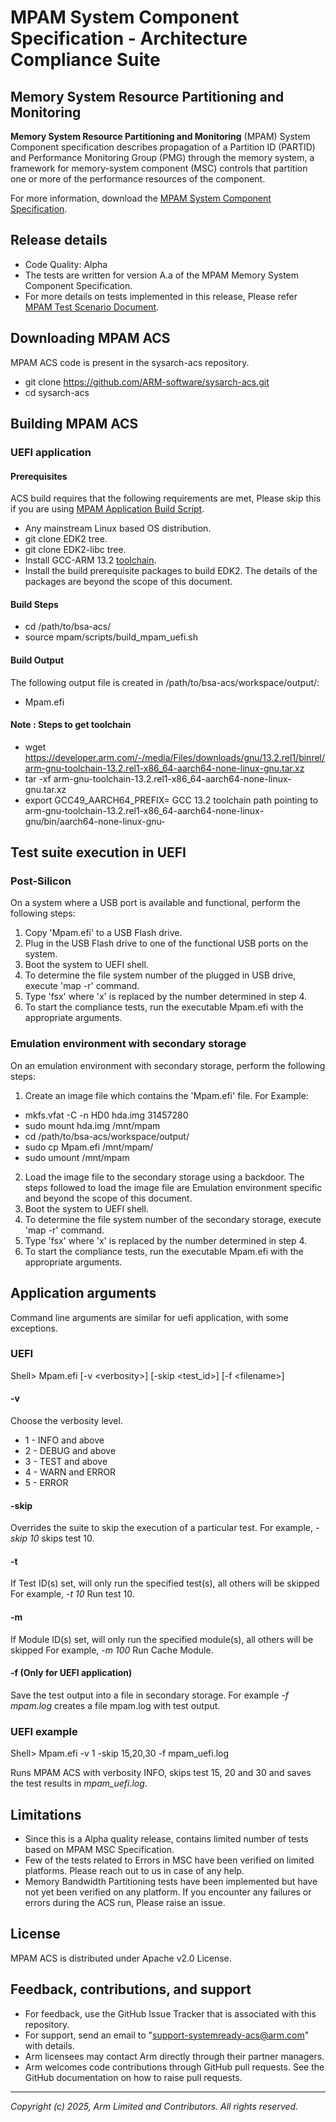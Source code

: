
# MPAM System Component Specification - Architecture Compliance Suite

## Memory System Resource Partitioning and Monitoring
**Memory System Resource Partitioning and Monitoring** (MPAM) System Component specification describes propagation of a Partition ID (PARTID) and Performance Monitoring Group (PMG) through the memory system, a framework for memory-system component (MSC) controls that partition one or more of the performance resources of the component.

For more information, download the [MPAM System Component Specification](https://developer.arm.com/documentation/ihi0099/latest/).

## Release details
 - Code Quality: Alpha
 - The tests are written for version A.a of the MPAM Memory System Component Specification.
 - For more details on tests implemented in this release, Please refer [MPAM Test Scenario Document](docs/mpam/arm_mpam_architecture_compliance_test_scenario.pdf).

## Downloading MPAM ACS

MPAM ACS code is present in the sysarch-acs repository.

 - git clone https://github.com/ARM-software/sysarch-acs.git <br/>
 - cd sysarch-acs <br/>

## Building MPAM ACS
### UEFI application
#### Prerequisites

ACS build requires that the following requirements are met, Please skip this if you are using [MPAM Application Build Script](../tools/scripts/build_mpam_uefi.sh).

- Any mainstream Linux based OS distribution.
- git clone EDK2 tree.
- git clone EDK2-libc tree.
- Install GCC-ARM 13.2 [toolchain](https://developer.arm.com/downloads/-/arm-gnu-toolchain-downloads).
- Install the build prerequisite packages to build EDK2. The details of the packages are beyond the scope of this document.

#### Build Steps

 - cd /path/to/bsa-acs/<br/>
 - source mpam/scripts/build_mpam_uefi.sh

#### Build Output

The following output file is created in /path/to/bsa-acs/workspace/output/:

- Mpam.efi

#### Note : Steps to get toolchain
- wget https://developer.arm.com/-/media/Files/downloads/gnu/13.2.rel1/binrel/arm-gnu-toolchain-13.2.rel1-x86_64-aarch64-none-linux-gnu.tar.xz
- tar -xf arm-gnu-toolchain-13.2.rel1-x86_64-aarch64-none-linux-gnu.tar.xz
- export GCC49_AARCH64_PREFIX= GCC 13.2 toolchain path pointing to arm-gnu-toolchain-13.2.rel1-x86_64-aarch64-none-linux-gnu/bin/aarch64-none-linux-gnu-

## Test suite execution in UEFI

### Post-Silicon

On a system where a USB port is available and functional, perform the following steps:

1. Copy 'Mpam.efi' to a USB Flash drive.
2. Plug in the USB Flash drive to one of the functional USB ports on the system.
3. Boot the system to UEFI shell.
4. To determine the file system number of the plugged in USB drive, execute 'map -r' command.
5. Type 'fsx' where 'x' is replaced by the number determined in step 4.
6. To start the compliance tests, run the executable Mpam.efi with the appropriate arguments.

### Emulation environment with secondary storage

On an emulation environment with secondary storage, perform the following steps:

1. Create an image file which contains the 'Mpam.efi' file. For Example: <br/>
 - mkfs.vfat -C -n HD0 hda.img 31457280 <br/>
 - sudo mount hda.img /mnt/mpam <br/>
 - cd /path/to/bsa-acs/workspace/output/ <br/>
 - sudo cp Mpam.efi /mnt/mpam/ <br/>
 - sudo umount /mnt/mpam
2. Load the image file to the secondary storage using a backdoor. The steps followed to load the image file are Emulation environment specific and beyond the scope of this document.
3. Boot the system to UEFI shell.
4. To determine the file system number of the secondary storage, execute 'map -r' command.
5. Type 'fsx' where 'x' is replaced by the number determined in step 4.
6. To start the compliance tests, run the executable Mpam.efi with the appropriate arguments.

## Application arguments

Command line arguments are similar for uefi application, with some exceptions.

### UEFI

Shell> Mpam.efi [-v &lt;verbosity&gt;] [-skip &lt;test_id&gt;] [-f &lt;filename&gt;]

#### -v
Choose the verbosity level.

- 1 - INFO and above
- 2 - DEBUG and above
- 3 - TEST and above
- 4 - WARN and ERROR
- 5 - ERROR

#### -skip
Overrides the suite to skip the execution of a particular
test. For example, <i>-skip 10</i> skips test 10.

#### -t
If Test ID(s) set, will only run the specified test(s), all others will be skipped
For example, <i>-t 10</i> Run test 10.

#### -m
If Module ID(s) set, will only run the specified module(s), all others will be skipped
For example, <i>-m 100</i> Run Cache Module.

#### -f (Only for UEFI application)
Save the test output into a file in secondary storage. For example <i>-f mpam.log</i> creates a file mpam.log with test output.

### UEFI example

Shell> Mpam.efi -v 1 -skip 15,20,30 -f mpam_uefi.log

Runs MPAM ACS with verbosity INFO, skips test 15, 20 and 30 and saves the test results in <i>mpam_uefi.log</i>.

## Limitations

 - Since this is a Alpha quality release, contains limited number of tests based on MPAM MSC Specification.
 - Few of the tests related to Errors in MSC have been verified on limited platforms. Please reach out to us in case of any help.
 - Memory Bandwidth Partitioning tests have been implemented but have not yet been verified on any platform. If you encounter any failures or errors during the ACS run, Please raise an issue.

## License
MPAM ACS is distributed under Apache v2.0 License.

## Feedback, contributions, and support

 - For feedback, use the GitHub Issue Tracker that is associated with this repository.
 - For support, send an email to "support-systemready-acs@arm.com" with details.
 - Arm licensees may contact Arm directly through their partner managers.
 - Arm welcomes code contributions through GitHub pull requests. See the GitHub documentation on how to raise pull requests.

--------------

*Copyright (c) 2025, Arm Limited and Contributors. All rights reserved.*
